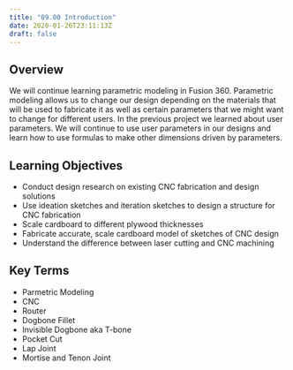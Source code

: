 ```yaml
---
title: "09.00 Introduction"
date: 2020-01-26T23:11:13Z
draft: false
---
```


## Overview

We will continue learning parametric modeling in Fusion 360. Parametric modeling allows us to change our design depending on the materials that will be used to fabricate it as well as certain parameters that we might want to change for different users. In the previous project we learned about user parameters. We will continue to use user parameters in our designs and learn how to use formulas to make other dimensions driven by parameters.

## Learning Objectives

- Conduct design research on existing CNC fabrication and design solutions
- Use ideation sketches and iteration sketches to design a structure for CNC fabrication
- Scale cardboard to different plywood thicknesses
- Fabricate accurate, scale cardboard model of sketches of CNC design
- Understand the difference between laser cutting and CNC machining

## Key Terms

- Parmetric Modeling
- CNC
- Router
- Dogbone Fillet
- Invisible Dogbone aka T-bone
- Pocket Cut
- Lap Joint
- Mortise and Tenon Joint
